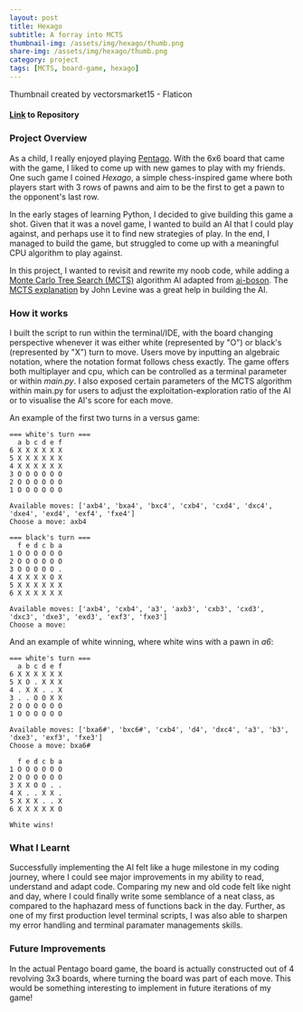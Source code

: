 ```yaml
---
layout: post
title: Hexago
subtitle: A forray into MCTS
thumbnail-img: /assets/img/hexago/thumb.png
share-img: /assets/img/hexago/thumb.png
category: project
tags: [MCTS, board-game, hexago]
---
```

Thumbnail created by vectorsmarket15 - Flaticon

#### [Link](https://github.com/energy-in-joles/HexaGo) to Repository ####

### Project Overview ###

As a child, I really enjoyed playing [Pentago](https://boardgamegeek.com/boardgame/19841/pentago). With the 6x6 board that came with the game, I liked to come up with new games to play with my friends. One such game I coined _Hexago_, a simple chess-inspired game where both players start with 3 rows of pawns and aim to be the first to get a pawn to the opponent's last row.

In the early stages of learning Python, I decided to give building this game a shot. Given that it was a novel game, I wanted to build an AI that I could play against, and perhaps use it to find new strategies of play. In the end, I managed to build the game, but struggled to come up with a meaningful CPU algorithm to play against. 

In this project, I wanted to revisit and rewrite my noob code, while adding a [Monte Carlo Tree Search (MCTS)](https://en.wikipedia.org/wiki/Monte_Carlo_tree_search) algorithm AI adapted from [ai-boson](https://github.com/ai-boson/mcts). The [MCTS explanation](https://www.youtube.com/watch?v=UXW2yZndl7U&ab_channel=JohnLevine) by John Levine was a great help in building the AI.

### How it works ###

I built the script to run within the terminal/IDE, with the board changing perspective whenever it was either white (represented by "O") or black's (represented by "X") turn to move. Users move by inputting an algebraic notation, where the notation format follows chess exactly. The game offers both multiplayer and cpu, which can be controlled as a terminal parameter or within _main.py_. I also exposed certain parameters of the MCTS algorithm within main.py for users to adjust the exploitation-exploration ratio of the AI or to visualise the AI's score for each move.

An example of the first two turns in a versus game:
```
=== white's turn ===
  a b c d e f
6 X X X X X X
5 X X X X X X
4 X X X X X X
3 O O O O O O
2 O O O O O O
1 O O O O O O

Available moves: ['axb4', 'bxa4', 'bxc4', 'cxb4', 'cxd4', 'dxc4', 'dxe4', 'exd4', 'exf4', 'fxe4']
Choose a move: axb4

=== black's turn ===
  f e d c b a
1 O O O O O O
2 O O O O O O
3 O O O O O .
4 X X X X O X
5 X X X X X X
6 X X X X X X

Available moves: ['axb4', 'cxb4', 'a3', 'axb3', 'cxb3', 'cxd3', 'dxc3', 'dxe3', 'exd3', 'exf3', 'fxe3']
Choose a move:
```
And an example of white winning, where white wins with a pawn in _a6_:
```
=== white's turn ===
  a b c d e f
6 X X X X X X
5 X O . X X X
4 . X X . . X
3 . . O O X X
2 O O O O O O
1 O O O O O O

Available moves: ['bxa6#', 'bxc6#', 'cxb4', 'd4', 'dxc4', 'a3', 'b3', 'dxe3', 'exf3', 'fxe3']
Choose a move: bxa6#

  f e d c b a
1 O O O O O O
2 O O O O O O
3 X X O O . .
4 X . . X X .
5 X X X . . X
6 X X X X X O

White wins!
```

### What I Learnt ###

Successfully implementing the AI felt like a huge milestone in my coding journey, where I could see major improvements in my ability to read, understand and adapt code. Comparing my new and old code felt like night and day, where I could finally write some semblance of a neat class, as compared to the haphazard mess of functions back in the day. Further, as one of my first production level terminal scripts, I was also able to sharpen my error handling and terminal paramater managements skills.

### Future Improvements ###

In the actual Pentago board game, the board is actually constructed out of 4 revolving 3x3 boards, where turning the board was part of each move. This would be something interesting to implement in future iterations of my game!